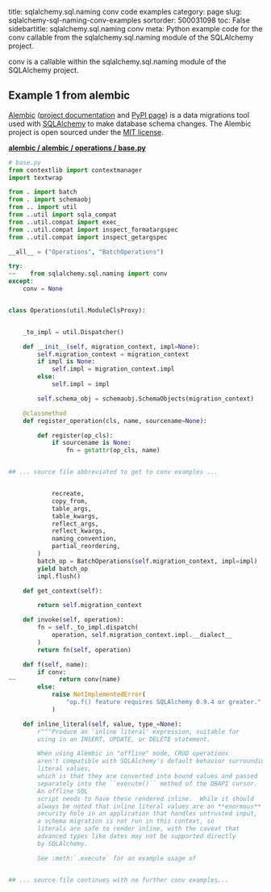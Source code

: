 title: sqlalchemy.sql.naming conv code examples
category: page
slug: sqlalchemy-sql-naming-conv-examples
sortorder: 500031098
toc: False
sidebartitle: sqlalchemy.sql.naming conv
meta: Python example code for the conv callable from the sqlalchemy.sql.naming module of the SQLAlchemy project.


conv is a callable within the sqlalchemy.sql.naming module of the SQLAlchemy project.


## Example 1 from alembic
[Alembic](https://github.com/sqlalchemy/alembic)
([project documentation](https://alembic.sqlalchemy.org/) and
[PyPI page](https://pypi.org/project/alembic/))
is a data migrations tool used with [SQLAlchemy](/sqlalchemy.html) to make
database schema changes. The Alembic project is open sourced under the
[MIT license](https://github.com/sqlalchemy/alembic/blob/master/LICENSE).

[**alembic / alembic / operations / base.py**](https://github.com/sqlalchemy/alembic/blob/master/alembic/operations/base.py)

```python
# base.py
from contextlib import contextmanager
import textwrap

from . import batch
from . import schemaobj
from .. import util
from ..util import sqla_compat
from ..util.compat import exec_
from ..util.compat import inspect_formatargspec
from ..util.compat import inspect_getargspec

__all__ = ("Operations", "BatchOperations")

try:
~~    from sqlalchemy.sql.naming import conv
except:
    conv = None


class Operations(util.ModuleClsProxy):


    _to_impl = util.Dispatcher()

    def __init__(self, migration_context, impl=None):
        self.migration_context = migration_context
        if impl is None:
            self.impl = migration_context.impl
        else:
            self.impl = impl

        self.schema_obj = schemaobj.SchemaObjects(migration_context)

    @classmethod
    def register_operation(cls, name, sourcename=None):

        def register(op_cls):
            if sourcename is None:
                fn = getattr(op_cls, name)


## ... source file abbreviated to get to conv examples ...


            recreate,
            copy_from,
            table_args,
            table_kwargs,
            reflect_args,
            reflect_kwargs,
            naming_convention,
            partial_reordering,
        )
        batch_op = BatchOperations(self.migration_context, impl=impl)
        yield batch_op
        impl.flush()

    def get_context(self):

        return self.migration_context

    def invoke(self, operation):
        fn = self._to_impl.dispatch(
            operation, self.migration_context.impl.__dialect__
        )
        return fn(self, operation)

    def f(self, name):
        if conv:
~~            return conv(name)
        else:
            raise NotImplementedError(
                "op.f() feature requires SQLAlchemy 0.9.4 or greater."
            )

    def inline_literal(self, value, type_=None):
        r"""Produce an 'inline literal' expression, suitable for
        using in an INSERT, UPDATE, or DELETE statement.

        When using Alembic in "offline" mode, CRUD operations
        aren't compatible with SQLAlchemy's default behavior surrounding
        literal values,
        which is that they are converted into bound values and passed
        separately into the ``execute()`` method of the DBAPI cursor.
        An offline SQL
        script needs to have these rendered inline.  While it should
        always be noted that inline literal values are an **enormous**
        security hole in an application that handles untrusted input,
        a schema migration is not run in this context, so
        literals are safe to render inline, with the caveat that
        advanced types like dates may not be supported directly
        by SQLAlchemy.

        See :meth:`.execute` for an example usage of


## ... source file continues with no further conv examples...

```

